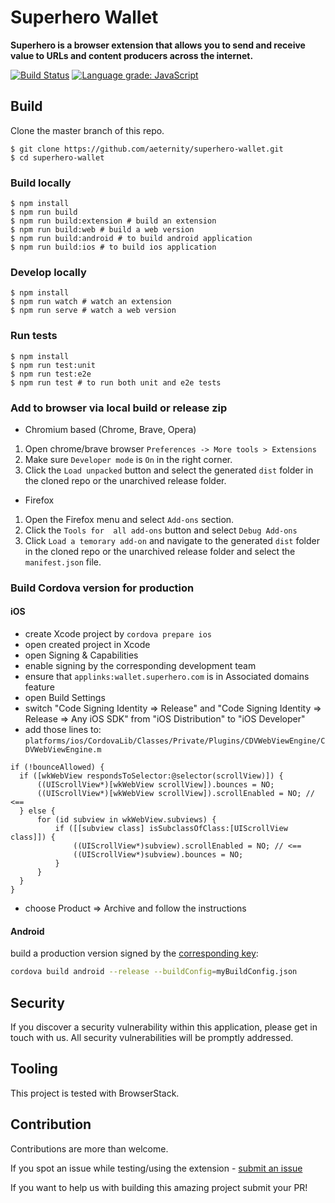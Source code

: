 # Superhero Wallet

**Superhero is a browser extension that allows you to send and receive value to URLs and content producers across the internet.**

[![Build Status](https://travis-ci.com/aeternity/superhero-wallet.svg?branch=develop)](https://travis-ci.com/aeternity/superhero-wallet) [![Language grade: JavaScript](https://img.shields.io/lgtm/grade/javascript/g/aeternity/superhero-wallet.svg?logo=lgtm&logoWidth=18)](https://lgtm.com/projects/g/aeternity/superhero-wallet/context:javascript)

## Build

Clone the master branch of this repo.

```
$ git clone https://github.com/aeternity/superhero-wallet.git
$ cd superhero-wallet
```

### Build locally

```
$ npm install
$ npm run build
$ npm run build:extension # build an extension
$ npm run build:web # build a web version
$ npm run build:android # to build android application
$ npm run build:ios # to build ios application
```

### Develop locally

```
$ npm install
$ npm run watch # watch an extension
$ npm run serve # watch a web version
```

### Run tests

```
$ npm install
$ npm run test:unit
$ npm run test:e2e
$ npm run test # to run both unit and e2e tests
```

### Add to browser via local build or release zip

- Chromium based (Chrome, Brave, Opera)

1. Open chrome/brave browser `Preferences -> More tools > Extensions`
2. Make sure `Developer mode` is `On` in the right corner.
3. Click the `Load unpacked` button and select the generated `dist` folder in the cloned repo or the unarchived release folder.

- Firefox

1. Open the Firefox menu and select `Add-ons` section.
2. Click the `Tools for  all add-ons` button and select `Debug Add-ons`
3. Click `Load a temorary add-on` and navigate to the generated `dist` folder in the cloned repo or the unarchived release folder and select the `manifest.json` file.

### Build Cordova version for production

#### iOS

- create Xcode project by `cordova prepare ios`
- open created project in Xcode
- open Signing & Capabilities
- enable signing by the corresponding development team
- ensure that `applinks:wallet.superhero.com` is in Associated domains feature
- open Build Settings
- switch "Code Signing Identity => Release" and "Code Signing Identity => Release => Any iOS SDK" from "iOS Distribution" to "iOS Developer" 
- add those lines to: `platforms/ios/CordovaLib/Classes/Private/Plugins/CDVWebViewEngine/CDVWebViewEngine.m`
```
if (!bounceAllowed) {
  if ([wkWebView respondsToSelector:@selector(scrollView)]) {
      ((UIScrollView*)[wkWebView scrollView]).bounces = NO;
      ((UIScrollView*)[wkWebView scrollView]).scrollEnabled = NO; // <==
  } else {
      for (id subview in wkWebView.subviews) {
          if ([[subview class] isSubclassOfClass:[UIScrollView class]]) {
              ((UIScrollView*)subview).scrollEnabled = NO; // <==
              ((UIScrollView*)subview).bounces = NO;
          }
      }
  }
}
```
- choose Product => Archive and follow the instructions

#### Android

build a production version signed by the [corresponding key](https://cordova.apache.org/docs/en/latest/guide/platforms/android/#using-buildjson):
```bash
cordova build android --release --buildConfig=myBuildConfig.json
```

## Security
If you discover a security vulnerability within this application, please get in touch with us. All security vulnerabilities will be promptly addressed.

## Tooling
This project is tested with BrowserStack.

## Contribution

Contributions are more than welcome.

If you spot an issue while testing/using the extension - [submit an issue](https://github.com/aeternity/superhero-wallet/issues)

If you want to help us with building this amazing project submit your PR!
